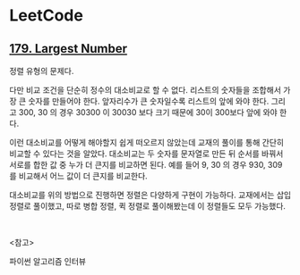 #  LeetCode

## [179. Largest Number](https://leetcode.com/problems/largest-number/)

정렬 유형의 문제다.

다만 비교 조건을 단순히 정수의 대소비교로 할 수 없다. 리스트의 숫자들을 조합해서 가장 큰 숫자를 만들어야 한다. 앞자리수가 큰 숫자일수록 리스트의 앞에 와야 한다. 그리고 300, 30 의 경우 30300 이 30030 보다 크기 때문에 30이 300보다 앞에 와야 한다.

이런 대소비교를 어떻게 해야할지 쉽게 떠오르지 않았는데 교재의 풀이를 통해 간단히 비교할 수 있다는 것을 알았다. 대소비교는 두 숫자를 문자열로 만든 뒤 순서를 바꿔서 서로를 합한 값 중 누가 더 큰지를 비교하면 된다. 예를 들어 9, 30 의 경우 930, 309 를 비교해서 어느 값이 더 큰지를 비교한다.

대소비교를 위의 방법으로 진행하면 정렬은 다양하게 구현이 가능하다. 교재에서는 삽입 정렬로 풀이했고, 따로 병합 정렬, 퀵 정렬로 풀이해봤는데 이 정렬들도 모두 가능했다.

<br>

<참고>

파이썬 알고리즘 인터뷰

